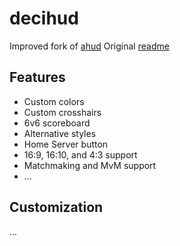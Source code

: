 # decihud

Improved fork of [ahud](https://github.com/n0kk/ahud)
Original [readme](https://github.com/n0kk/ahud/blob/master/README.md)

## Features

* Custom colors
* Custom crosshairs
* 6v6 scoreboard
* Alternative styles
* Home Server button
* 16:9, 16:10, and 4:3 support
* Matchmaking and MvM support
* ...

## Customization

...